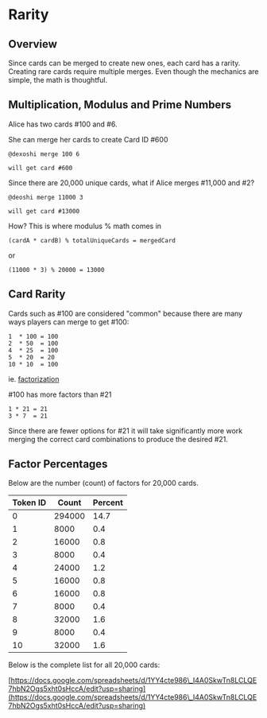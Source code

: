 # Rarity

## Overview

Since cards can be merged to create new ones, each card has a rarity. Creating rare cards require multiple merges. Even though the mechanics are simple, the math is thoughtful.

## Multiplication, Modulus and Prime Numbers

Alice has two cards #100 and #6.&#x20;

She can merge her cards to create Card ID #600

```
@dexoshi merge 100 6

will get card #600
```

Since there are 20,000 unique cards, what if Alice merges #11,000 and #2?

```
@deoshi merge 11000 3

will get card #13000
```

How? This is where modulus % math comes in

```
(cardA * cardB) % totalUniqueCards = mergedCard
```

or

```
(11000 * 3) % 20000 = 13000
```

## Card Rarity

Cards such as #100 are considered "common" because there are many ways players can merge to get #100:

```
1  * 100 = 100
2  * 50  = 100
4  * 25  = 100
5  * 20  = 20
10 * 10  = 100
```

ie. [factorization](https://en.wikipedia.org/wiki/Factorization)

\#100 has more factors than #21

```
1 * 21 = 21
3 * 7  = 21
```

Since there are fewer options for #21 it will take significantly more work merging the correct card combinations to produce the desired #21.

## Factor Percentages

Below are the number (count) of factors for 20,000 cards.

| Token ID | Count  | Percent |
| -------- | ------ | ------- |
| 0        | 294000 | 14.7    |
| 1        | 8000   | 0.4     |
| 2        | 16000  | 0.8     |
| 3        | 8000   | 0.4     |
| 4        | 24000  | 1.2     |
| 5        | 16000  | 0.8     |
| 6        | 16000  | 0.8     |
| 7        | 8000   | 0.4     |
| 8        | 32000  | 1.6     |
| 9        | 8000   | 0.4     |
| 10       | 32000  | 1.6     |

Below is the complete list for all 20,000 cards:

[https://docs.google.com/spreadsheets/d/1YY4cte986\_I4A0SkwTn8LCLQE7hbN2Ogs5xht0sHccA/edit?usp=sharing](https://docs.google.com/spreadsheets/d/1YY4cte986\_I4A0SkwTn8LCLQE7hbN2Ogs5xht0sHccA/edit?usp=sharing)



